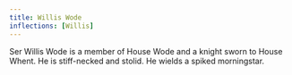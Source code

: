 ```yaml
---
title: Willis Wode
inflections: [Willis]
---
```


Ser Willis Wode is a member of House Wode and a knight sworn to House Whent. He is stiff-necked and stolid. He wields a spiked morningstar.


